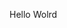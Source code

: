 Hello Wolrd






























































































































































































































































































































































































































































































































































































































































































































































































































































































































































































































































































































































































































































































































































































































































































































































































































































































































































































































































































































































































































































































































































































































































































































































































































































































































































































































































































































































































































































































































































































































































































































































































































